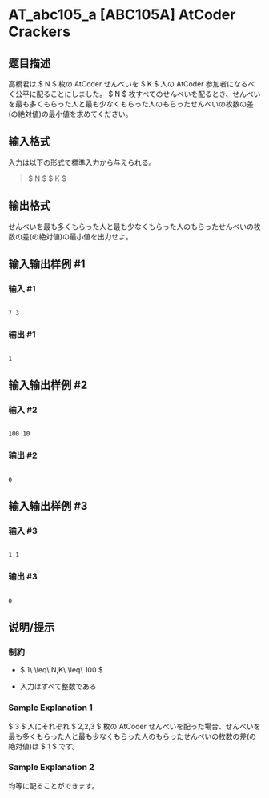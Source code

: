 # AT_abc105_a [ABC105A] AtCoder Crackers

## 题目描述

[problemUrl]: https://atcoder.jp/contests/abc105/tasks/abc105_a

高橋君は $ N $ 枚の AtCoder せんべいを $ K $ 人の AtCoder 参加者になるべく公平に配ることにしました。 $ N $ 枚すべてのせんべいを配るとき、せんべいを最も多くもらった人と最も少なくもらった人のもらったせんべいの枚数の差(の絶対値)の最小値を求めてください。

## 输入格式

入力は以下の形式で標準入力から与えられる。

> $ N $ $ K $

## 输出格式

せんべいを最も多くもらった人と最も少なくもらった人のもらったせんべいの枚数の差(の絶対値)の最小値を出力せよ。

## 输入输出样例 #1

### 输入 #1

```
7 3
```

### 输出 #1

```
1
```

## 输入输出样例 #2

### 输入 #2

```
100 10
```

### 输出 #2

```
0
```

## 输入输出样例 #3

### 输入 #3

```
1 1
```

### 输出 #3

```
0
```

## 说明/提示

### 制約

- $ 1\ \leq\ N,K\ \leq\ 100 $
- 入力はすべて整数である

### Sample Explanation 1

$ 3 $ 人にそれぞれ $ 2,2,3 $ 枚の AtCoder せんべいを配った場合、せんべいを最も多くもらった人と最も少なくもらった人のもらったせんべいの枚数の差(の絶対値)は $ 1 $ です。

### Sample Explanation 2

均等に配ることができます。